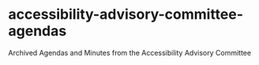 # accessibility-advisory-committee-agendas
Archived Agendas and Minutes from the Accessibility Advisory Committee
